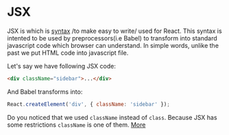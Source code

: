 # JSX

JSX is which is [syntax](https://en.wikipedia.org/wiki/Syntactic_sugar) /to make easy to write/ used for React. This syntax is intented to be used by preprocessors(i.e Babel) to transform into standard javascript code which browser can understand. In simple words, unlike the past we put HTML code into javascript file.

Let's say we have following JSX code:

```html
<div className="sidebar">...</div>
```

And Babel transforms into:

```javascript
React.createElement('div', { className: 'sidebar' });
```

Do you noticed that we used `className` instead of `class`. Because JSX has some restrictions `className` is one of them. [More](https://reactjs.org/docs/jsx-in-depth.html)
